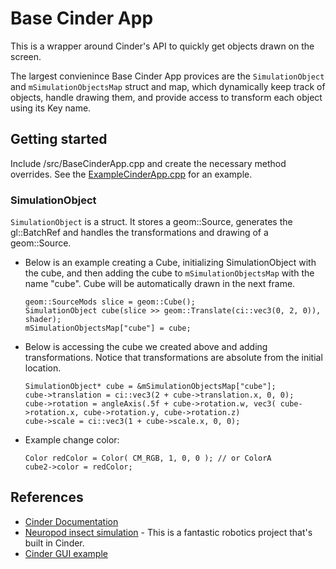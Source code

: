 # Base Cinder App

This is a wrapper around Cinder's API to quickly get objects drawn on the screen.

The largest convienince Base Cinder App provices are the `SimulationObject` and `mSimulationObjectsMap` struct and map, which dynamically keep track of objects, handle drawing them, and provide access to transform each object using its Key name.

## Getting started

Include /src/BaseCinderApp.cpp and create the necessary method overrides. See the [ExampleCinderApp.cpp](./src/ExampleCinderApp.cpp) for an example.

### SimulationObject

`SimulationObject` is a struct. It stores a geom::Source, generates the gl::BatchRef and handles the transformations and drawing of a geom::Source.

- Below is an example creating a Cube, initializing SimulationObject with the cube, and then adding the cube to `mSimulationObjectsMap` with the name "cube". Cube will be automatically drawn in the next frame.
    ```
    geom::SourceMods slice = geom::Cube();
    SimulationObject cube(slice >> geom::Translate(ci::vec3(0, 2, 0)), shader);
    mSimulationObjectsMap["cube"] = cube;
    ```
- Below is accessing the cube we created above and adding transformations. Notice that transformations are absolute from the initial location.
    ```
    SimulationObject* cube = &mSimulationObjectsMap["cube"];
    cube->translation = ci::vec3(2 + cube->translation.x, 0, 0);
    cube->rotation = angleAxis(.5f + cube->rotation.w, vec3( cube->rotation.x, cube->rotation.y, cube->rotation.z)
    cube->scale = ci::vec3(1 + cube->scale.x, 0, 0);
    ```
- Example change color:
    ```
    Color redColor = Color( CM_RGB, 1, 0, 0 ); // or ColorA
    cube2->color = redColor;
    ```

## References

- [Cinder Documentation](https://libcinder.org/docs/reference/index.html)
- [Neuropod insect simulation](https://github.com/neuroprod/InsectRobotSimulation) - This is a fantastic robotics project that's built in Cinder.
- [Cinder GUI example](https://github.com/cinder/Cinder/blob/master/samples/ParamsBasic/src/ParamsBasicApp.cpp)